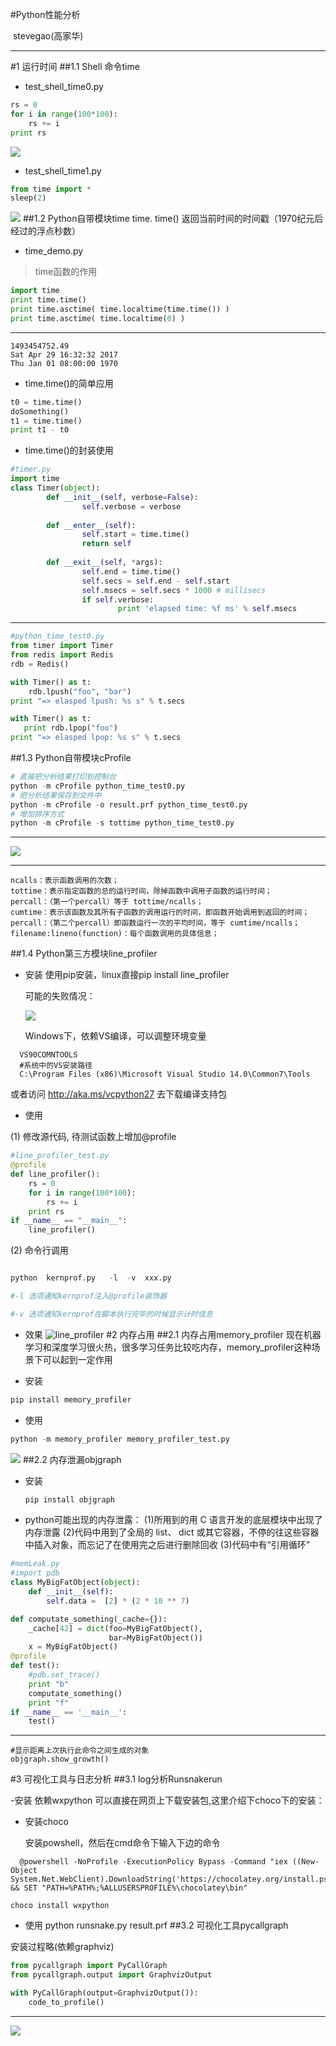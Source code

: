 #Python性能分析

​															stevegao(高家华)

***
#1 运行时间
##1.1 Shell 命令time
- test_shell_time0.py
```python
rs = 0
for i in range(100*100):
    rs += i
print rs
```
![](pics\time0.png)

- test_shell_time1.py
```python
from time import *
sleep(2)
```
![](pics\time1.png)
##1.2 Python自带模块time
time. time() 返回当前时间的时间戳（1970纪元后经过的浮点秒数）
- time_demo.py  
>time函数的作用
```python
import time
print time.time()
print time.asctime( time.localtime(time.time()) )
print time.asctime( time.localtime(0) )
```
***
    1493454752.49
    Sat Apr 29 16:32:32 2017
    Thu Jan 01 08:00:00 1970
- time.time()的简单应用
```python
t0 = time.time()
doSomething()
t1 = time.time()
print t1 - t0
```
- time.time()的封装使用
```python
#timer.py
import time
class Timer(object):
        def __init__(self, verbose=False):
                self.verbose = verbose
        
        def __enter__(self):
                self.start = time.time()
                return self
        
        def __exit__(self, *args):
                self.end = time.time()
                self.secs = self.end - self.start
                self.msecs = self.secs * 1000 # millisecs
                if self.verbose:
                        print 'elapsed time: %f ms' % self.msecs
```
***
```python
#python_time_test0.py
from timer import Timer
from redis import Redis
rdb = Redis()

with Timer() as t:
    rdb.lpush("foo", "bar")
print "=> elasped lpush: %s s" % t.secs

with Timer() as t:
   print rdb.lpop("foo")
print "=> elasped lpop: %s s" % t.secs
```
##1.3 Python自带模块cProfile
```python
# 直接把分析结果打印到控制台
python -m cProfile python_time_test0.py
# 把分析结果保存到文件中
python -m cProfile -o result.prf python_time_test0.py
# 增加排序方式
python -m cProfile -s tottime python_time_test0.py
```
***
![](pics\cProfile.png)
***
```shell
ncalls：表示函数调用的次数；
tottime：表示指定函数的总的运行时间，除掉函数中调用子函数的运行时间；
percall：（第一个percall）等于 tottime/ncalls；
cumtime：表示该函数及其所有子函数的调用运行的时间，即函数开始调用到返回的时间；
percall：（第二个percall）即函数运行一次的平均时间，等于 cumtime/ncalls；
filename:lineno(function)：每个函数调用的具体信息；
```
##1.4 Python第三方模块line_profiler
- 安装
  使用pip安装，linux直接pip  install  line_profiler

  可能的失败情况：

  ![](pics\pip_line_profiler.png)

  Windows下，依赖VS编译，可以调整环境变量
```shell
  VS90COMNTOOLS
  #系统中的VS安装路径
  C:\Program Files (x86)\Microsoft Visual Studio 14.0\Common7\Tools 
```
  或者访问 http://aka.ms/vcpython27 去下载编译支持包
- 使用

(1) 修改源代码, 待测试函数上增加@profile

```python
#line_profiler_test.py
@profile
def line_profiler():
    rs = 0
    for i in range(100*100):
        rs += i
    print rs
if __name__ == "__main__":
    line_profiler()
```
(2) 命令行调用   

```python

python  kernprof.py   -l  -v  xxx.py

#-l 选项通知kernprof注入@profile装饰器

#-v 选项通知kernprof在脚本执行完毕的时候显示计时信息
```
- 效果
  ![line_profiler](pics\line_profiler.png)
#2 内存占用
##2.1 内存占用memory_profiler
现在机器学习和深度学习很火热，很多学习任务比较吃内存，memory_profiler这种场景下可以起到一定作用

- 安装
```python
pip install memory_profiler
```
- 使用

```python
python -m memory_profiler memory_profiler_test.py
```
![](pics\memory_profiler.png)
##2.2 内存泄漏objgraph
- 安装

  ```PYTHON
  pip install objgraph
  ```
- python可能出现的内存泄露：
  (1)所用到的用 C 语言开发的底层模块中出现了内存泄露
  (2)代码中用到了全局的 list、 dict 或其它容器，不停的往这些容器中插入对象，而忘记了在使用完之后进行删除回收
  (3)代码中有“引用循环”

```python
#memLeak.py
#import pdb
class MyBigFatObject(object):
	def __init__(self):
		self.data =  [2] * (2 * 10 ** 7)

def computate_something(_cache={}):
	_cache[42] = dict(foo=MyBigFatObject(),
	                  bar=MyBigFatObject())
	x = MyBigFatObject()
@profile
def test():
	#pdb.set_trace()
	print "b"
	computate_something()
	print "f"	
if __name__ == '__main__':
	test()
```
***
	#显示距离上次执行此命令之间生成的对象
	objgraph.show_growth()
#3 可视化工具与日志分析
##3.1 log分析Runsnakerun

-安装
依赖wxpython
可以直接在网页上下载安装包,这里介绍下choco下的安装：
+   安装choco

    安装powshell，然后在cmd命令下输入下边的命令
```shell
  @powershell -NoProfile -ExecutionPolicy Bypass -Command "iex ((New-Object System.Net.WebClient).DownloadString('https://chocolatey.org/install.ps1'))" && SET "PATH=%PATH%;%ALLUSERSPROFILE%\chocolatey\bin"
```
```shell
choco install wxpython
```
- 使用
  python  runsnake.py  result.prf
##3.2 可视化工具pycallgraph

安装过程略(依赖graphviz)
```python
from pycallgraph import PyCallGraph
from pycallgraph.output import GraphvizOutput

with PyCallGraph(output=GraphvizOutput()):
    code_to_profile()
```
***
![](pics\pycallgraph.png)